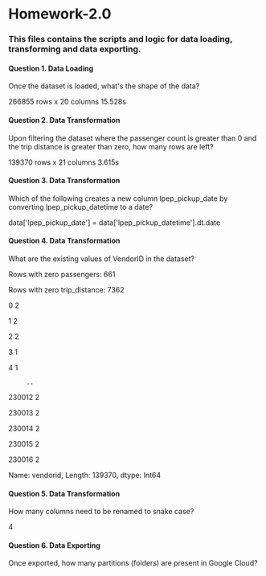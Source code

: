 # Homework-2.0

### This files contains the scripts and logic for data loading, transforming and data exporting.

#### Question 1. Data Loading
Once the dataset is loaded, what's the shape of the data?

266855 rows x 20 columns                 15.528s


#### Question 2. Data Transformation
Upon filtering the dataset where the passenger count is greater than 0 and the trip distance is greater than zero, how many rows are left?

139370 rows x 21 columns                 3.615s


#### Question 3. Data Transformation
Which of the following creates a new column lpep_pickup_date by converting lpep_pickup_datetime to a date?

data['lpep_pickup_date'] = data['lpep_pickup_datetime'].dt.date


#### Question 4. Data Transformation
What are the existing values of VendorID in the dataset?

Rows with zero passengers: 661

Rows with zero trip_distance: 7362

 

0         2

1         2

2         2

3         1

4         1

         ..

230012    2

230013    2

230014    2

230015    2

230016    2

Name: vendorid, Length: 139370, dtype: Int64


#### Question 5. Data Transformation
How many columns need to be renamed to snake case?

4


#### Question 6. Data Exporting
Once exported, how many partitions (folders) are present in Google Cloud?

